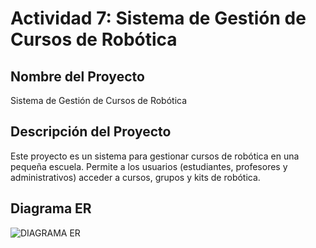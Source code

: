 # Actividad 7: Sistema de Gestión de Cursos de Robótica

## Nombre del Proyecto
Sistema de Gestión de Cursos de Robótica

## Descripción del Proyecto
Este proyecto es un sistema para gestionar cursos de robótica en una pequeña escuela. Permite a los usuarios (estudiantes, profesores y administrativos) acceder a cursos, grupos y kits de robótica.

## Diagrama ER
![DIAGRAMA ER](https://github.com/user-attachments/assets/4cd94a32-ad7d-45f0-89d9-f48d814c44c1)
